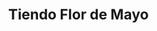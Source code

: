 ---
title: "Tiendo Flor de Mayo"
url: /zona-19-ciudad-de-guatemala/tiendo-flor-de-mayo/
shop: Allgemein
---